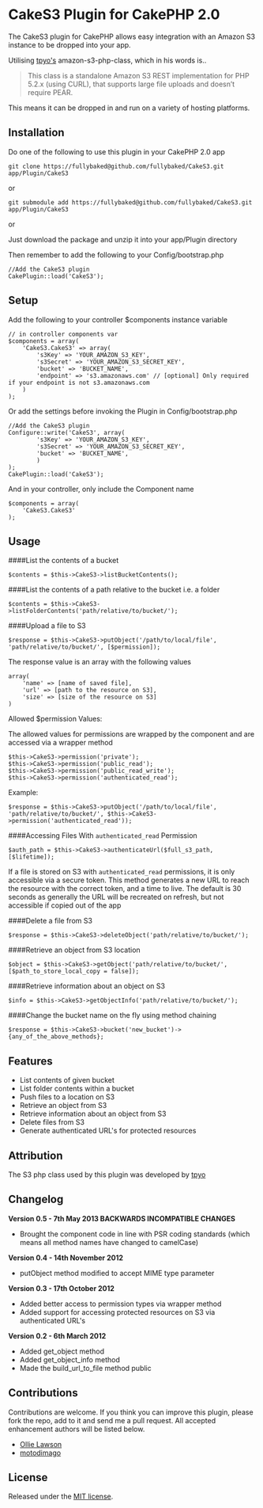 # CakeS3 Plugin for CakePHP 2.0

The CakeS3 plugin for CakePHP allows easy integration with an Amazon S3 instance to be dropped into your app.

Utilising [tpyo's](https://github.com/tpyo/amazon-s3-php-class) amazon-s3-php-class, which in his words is..

> This class is a standalone Amazon S3 REST implementation for PHP 5.2.x (using CURL), that supports large file uploads and doesn’t require PEAR.

This means it can be dropped in and run on a variety of hosting platforms.

## Installation

Do one of the following to use this plugin in your CakePHP 2.0 app

	git clone https://fullybaked@github.com/fullybaked/CakeS3.git app/Plugin/CakeS3

or

	git submodule add https://fullybaked@github.com/fullybaked/CakeS3.git app/Plugin/CakeS3

or

Just download the package and unzip it into your app/Plugin directory


Then remember to add the following to your Config/bootstrap.php

	//Add the CakeS3 plugin
	CakePlugin::load('CakeS3');

## Setup

Add the following to your controller $components instance variable

	// in controller components var
	$components = array(
		'CakeS3.CakeS3' => array(
			's3Key' => 'YOUR_AMAZON_S3_KEY',
			's3Secret' => 'YOUR_AMAZON_S3_SECRET_KEY',
			'bucket' => 'BUCKET_NAME',
			'endpoint' => 's3.amazonaws.com' // [optional] Only required if your endpoint is not s3.amazonaws.com
		)
	);

Or add the settings before invoking the Plugin in Config/bootstrap.php

	//Add the CakeS3 plugin
	Configure::write('CakeS3', array(
			's3Key' => 'YOUR_AMAZON_S3_KEY',
			's3Secret' => 'YOUR_AMAZON_S3_SECRET_KEY',
			'bucket' => 'BUCKET_NAME',
			)
	);
	CakePlugin::load('CakeS3');

And in your controller, only include the Component name

	$components = array(
		'CakeS3.CakeS3'
	);


## Usage

####List the contents of a bucket

	$contents = $this->CakeS3->listBucketContents();

####List the contents of a path relative to the bucket i.e. a folder

	$contents = $this->CakeS3->listFolderContents('path/relative/to/bucket/');

####Upload a file to S3

	$response = $this->CakeS3->putObject('/path/to/local/file', 'path/relative/to/bucket/', [$permission]);

The response value is an array with the following values

	array(
		'name' => [name of saved file],
		'url' => [path to the resource on S3],
		'size' => [size of the resource on S3]
	)

Allowed $permission Values:

The allowed values for permissions are wrapped by the component and are accessed via a wrapper method

	$this->CakeS3->permission('private');
	$this->CakeS3->permission('public_read');
	$this->CakeS3->permission('public_read_write');
	$this->CakeS3->permission('authenticated_read');

Example:

	$response = $this->CakeS3->putObject('/path/to/local/file', 'path/relative/to/bucket/', $this->CakeS3->permission('authenticated_read'));

####Accessing Files With `authenticated_read` Permission

	$auth_path = $this->CakeS3->authenticateUrl($full_s3_path, [$lifetime]);

If a file is stored on S3 with `authenticated_read` permissions, it is only accessible via a secure token.  This method generates a new URL to
reach the resource with the correct token, and a time to live.  The default is 30 seconds as generally the URL will be recreated on refresh, but
not accessible if copied out of the app

####Delete a file from S3

	$response = $this->CakeS3->deleteObject('path/relative/to/bucket/');

####Retrieve an object from S3 location

	$object = $this->CakeS3->getObject('path/relative/to/bucket/', [$path_to_store_local_copy = false]);

####Retrieve information about an object on S3

	$info = $this->CakeS3->getObjectInfo('path/relative/to/bucket/');

####Change the bucket name on the fly using method chaining

	$response = $this->CakeS3->bucket('new_bucket')->{any_of_the_above_methods};

## Features

* List contents of given bucket
* List folder contents within a bucket
* Push files to a location on S3
* Retrieve an object from S3
* Retrieve information about an object from S3
* Delete files from S3
* Generate authenticated URL's for protected resources

## Attribution

The S3 php class used by this plugin was developed by [tpyo](https://github.com/tpyo/amazon-s3-php-class)

## Changelog

**Version 0.5 - 7th May 2013 BACKWARDS INCOMPATIBLE CHANGES**

* Brought the component code in line with PSR coding standards (which means all method names have changed to camelCase)


**Version 0.4 - 14th November 2012**

* putObject method modified to accept MIME type parameter

**Version 0.3 - 17th October 2012**

* Added better access to permission types via wrapper method
* Added support for accessing protected resources on S3 via authenticated URL's

**Version 0.2 - 6th March 2012**

* Added get_object method
* Added get\_object\_info method
* Made the build\_url\_to\_file method public

## Contributions

Contributions are welcome.  If you think you can improve this plugin, please fork the repo, add to it and send me a pull request.
All accepted enhancement authors will be listed below.

- [Ollie Lawson](https://github.com/ollielawson)
- [motodimago](https://github.com/motodimago)

## License

Released under the [MIT license](http://www.opensource.org/licenses/MIT).
